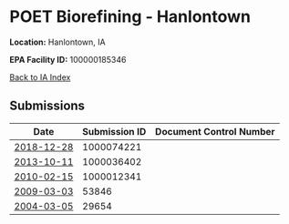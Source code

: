 # POET Biorefining - Hanlontown

**Location:** Hanlontown, IA

**EPA Facility ID:** 100000185346

[Back to IA Index](../../index.md)

## Submissions

| Date | Submission ID | Document Control Number |
|------|--------------|-------------------------|
| [2018-12-28](submissions/1000074221.md) | 1000074221 |  |
| [2013-10-11](submissions/1000036402.md) | 1000036402 |  |
| [2010-02-15](submissions/1000012341.md) | 1000012341 |  |
| [2009-03-03](submissions/53846.md) | 53846 |  |
| [2004-03-05](submissions/29654.md) | 29654 |  |
